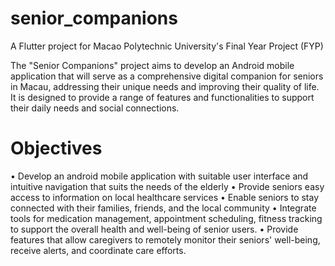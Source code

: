 # senior_companions
A Flutter project for Macao Polytechnic University's Final Year Project (FYP)

The "Senior Companions" project aims to develop an Android mobile application that will serve as a comprehensive digital companion for seniors in Macau, addressing their unique needs and improving their quality of life. It is designed to provide a range of features and functionalities to support their daily needs and social connections.

# Objectives
• Develop an android mobile application with suitable user interface and intuitive
navigation that suits the needs of the elderly
• Provide seniors easy access to information on local healthcare services
• Enable seniors to stay connected with their families, friends, and the local community
• Integrate tools for medication management, appointment scheduling, fitness tracking to support the overall health and well-being of senior users.
• Provide features that allow caregivers to remotely monitor their seniors' well-being, receive alerts, and coordinate care efforts.

